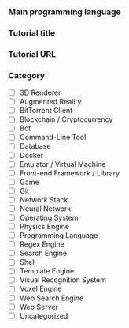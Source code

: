 <!-- nice coder
Thanks for contributing! Tutorial in this list should provide a guided path for learners, either through a step-by-step article or by breaking down code into multiple digestible parts that are easy to follow. Please submit only programming tutorials that build something interesting from scratch; no frameworks, libraries, guides for frameworks/libraries or tutorials that glue just other libraries together. 
-->

### Main programming language
<!-- max. 1 -->

### Tutorial title
<!-- the original title from the article, repository, ... -->

### Tutorial URL

### Category
* [ ] 3D Renderer
* [ ] Augmented Reality
* [ ] BitTorrent Client
* [ ] Blockchain / Cryptocurrency
* [ ] Bot
* [ ] Command-Line Tool
* [ ] Database
* [ ] Docker
* [ ] Emulator / Virtual Machine
* [ ] Front-end Framework / Library
* [ ] Game
* [ ] Git
* [ ] Network Stack
* [ ] Neural Network
* [ ] Operating System
* [ ] Physics Engine
* [ ] Programming Language
* [ ] Regex Engine
* [ ] Search Engine
* [ ] Shell
* [ ] Template Engine
* [ ] Visual Recognition System
* [ ] Voxel Engine
* [ ] Web Search Engine
* [ ] Web Server
* [ ] Uncategorized
